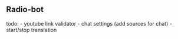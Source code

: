 ## Radio-bot


todo:
	- youtube link validator
	- chat settings (add sources for chat)
	- start/stop translation